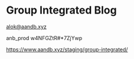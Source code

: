 # Group Integrated Blog

alok@aandb.xyz

anb_prod
w4NFGZtR#*7ZjYwp

https://www.aandb.xyz/staging/group-integrated/

